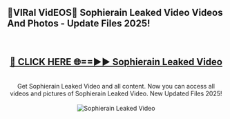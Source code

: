 <h2>🔴VIRal VidEOS🔴 Sophierain Leaked Video Videos And Photos - Update Files 2025!</h2>
<br>
<div align="center">
<h2><a href="https://virallinks.top/odZfE0" rel="nofollow">🔴 CLICK HERE 🌐==►► Sophierain Leaked Video</a></h2>
<br>
Get Sophierain Leaked Video and all content. Now you can access all videos and pictures of Sophierain Leaked Video. New Updated Files 2025!
<br>
<br>
<a href="https://virallinks.top/odZfE0" rel="nofollow" data-target="animated-image.originalLink"><img src="https://i.imgur.com/dJHk4Zq.gif)" alt="Sophierain Leaked Video" style="max-width: 100%; display: inline-block;" data-target="animated-image.originalImage"></a>
</div>
<br>
